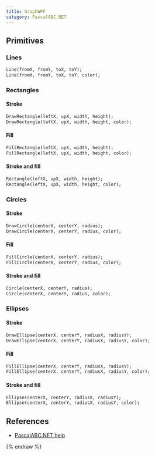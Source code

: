 ```yaml
---
title: GraphWPF
category: PascalABC.NET
---
```


## Primitives

### Lines

```pascal
Line(fromX, fromY, toX, toY);
Line(fromX, fromY, toX, toY, color);
```

### Rectangles

#### Stroke

```pascal
DrawRectangle(leftX, upX, width, height);
DrawRectangle(leftX, upX, width, height, color);
```

#### Fill

```pascal
FillRectangle(leftX, upX, width, height);
FillRectangle(leftX, upX, width, height, color);
```

#### Stroke and fill

```pascal
Rectangle(leftX, upX, width, height);
Rectangle(leftX, upX, width, height, color);
```

### Circles

#### Stroke

```pascal
DrawCircle(centerX, centerY, radius);
DrawCircle(centerX, centerY, radius, color);
```

#### Fill

```pascal
FillCircle(centerX, centerY, radius);
FillCircle(centerX, centerY, radius, color);
```

#### Stroke and fill

```pascal
Circle(centerX, centerY, radius);
Circle(centerX, centerY, radius, color);
```

### Ellipses

#### Stroke

```pascal
DrawEllipse(centerX, centerY, radiusX, radiusY);
DrawEllipse(centerX, centerY, radiusX, radiusY, color);
```

#### Fill

```pascal
FillEllipse(centerX, centerY, radiusX, radiusY);
FillEllipse(centerX, centerY, radiusX, radiusY, color);
```

#### Stroke and fill

```pascal
Ellipse(centerX, centerY, radiusX, radiusY);
Ellipse(centerX, centerY, radiusX, radiusY, color);
```

## References

* [PascalABC.NET help](http://pascalabc.net/downloads/pabcnethelp/index.htm)

{% endraw %}
